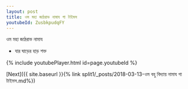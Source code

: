 ```yaml
---
layout: post
title: ওম মহা জাঠরাভ নামায গা টাইমস
youtubeId: ZusbkpudqFY
---
```

 
 
 ওম মহা জাঠরাভ নামায  
 
 -  যার ঘাড়ের হাড় শক্ত 
 
  
 
  
 
 
 
 
 
 


{% include youtubePlayer.html id=page.youtubeId %}
 
[Next]({{ site.baseurl }}{% link  split1/_posts/2018-03-13-ওম বহু বিদ্যায় নামায গা টাইমস.md%})
 
